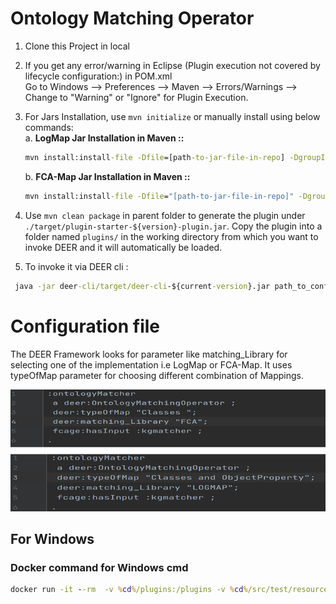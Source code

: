 # Ontology Matching Operator

 1. Clone this Project in local        
 2. If you get any error/warning in Eclipse (Plugin execution not covered by lifecycle configuration:) in POM.xml  <br /> Go to Windows --> Preferences --> Maven --> Errors/Warnings --> Change to "Warning" or "Ignore" for Plugin Execution.
 3. For Jars Installation, use `mvn initialize` or manually install using below commands: <br/>
      a. **LogMap Jar Installation in Maven ::** 
      ```cmd 
      mvn install:install-file -Dfile=[path-to-jar-file-in-repo] -DgroupId=uk.ox.logmap -DartifactId=logmap-matcher -Dversion=4.0 -Dpackaging=jar
      ```
      b. **FCA-Map Jar Installation in Maven ::**
      ```cmd 
      mvn install:install-file -Dfile="[path-to-jar-file-in-repo]" -DgroupId=cn.ac.amss.semanticweb -DartifactId=FCA-Map -Dversion=1.1.0 -Dpackaging=jar
      ```
4. Use `mvn clean package` in parent folder to generate the plugin under
`./target/plugin-starter-${version}-plugin.jar`.
Copy the plugin into a folder named `plugins/` in the working directory from which you
want to invoke DEER and it will automatically be loaded.   

5. To invoke it via DEER cli :
```cmd
 java -jar deer-cli/target/deer-cli-${current-version}.jar path_to_config.ttl
 ``` 

# Configuration file

The DEER Framework looks for parameter like matching_Library for selecting one of the implementation i.e LogMap or FCA-Map.
It uses typeOfMap parameter for choosing different combination of Mappings. 

![Alt text](/screenshot/conf.png?raw=true "Output")


## For Windows

### Docker command for Windows cmd
```cmd
docker run -it --rm  -v %cd%/plugins:/plugins -v %cd%/src/test/resources:/config dicegroup/deer:latest /config/configuration.ttl
```




